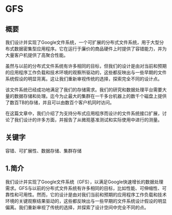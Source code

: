 # GFS

## 概要

我们设计并实现了Google文件系统，一个可扩展的分布式文件系统，用于大型分布式数据密集型应用程序。它在运行于廉价的商品硬件上时提供了容错能力，并为大量客户机提供了高聚合性能。

虽然与以前的分布式文件系统有许多相同的目标，但我们的设计是由对当前和预期的应用程序工作负载和技术环境的观察所驱动的，这些都反映出与一些早期的文件系统假设的明显背离。这让我们重新审视传统的选择，探索完全不同的设计点。

该文件系统已经成功地满足了我们的存储需求。我们的研究和数据处理平台需要大量的数据存储和处理。迄今为止最大的集群在一千多台机器上的数千个磁盘上提供了数百TB的存储，并且可以由数百个客户机同时访问。

在这篇文章中，我们介绍了为支持分布式应用程序而设计的文件系统接口扩展，讨论了我们设计的许多方面，并报告了从微观基准测试和实际使用中进行的测量。

## 关键字

容错、可扩展性、数据存储、集群存储

## 1.简介

我们设计并实现了Google文件系统（GFS），以满足Google快速增长的数据处理需求。GFS与以前的分布式文件系统有许多相同的目标，比如性能、可伸缩性、可靠性和可用性。然而，它的设计是由对我们当前和预期的应用程序工作负载和技术环境的关键观察结果驱动的，这些都反映出与一些早期的文件系统设计假设的明显偏离。我们重新审视了传统的选择，并探索了设计空间中完全不同的点。